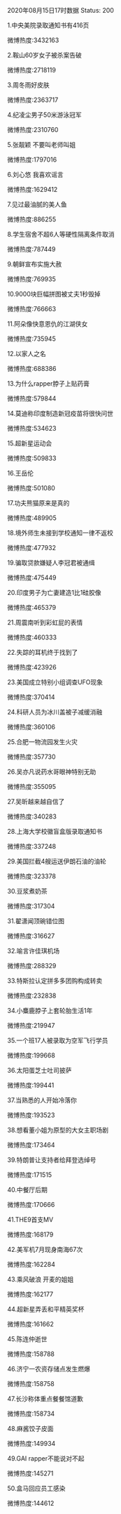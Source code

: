 2020年08月15日17时数据
Status: 200

1.中央美院录取通知书有416页

微博热度:3432163

2.鞍山60岁女子被杀案告破

微博热度:2718119

3.周冬雨好皮肤

微博热度:2363717

4.纪凌尘男子50米游泳冠军

微博热度:2310760

5.张靓颖 不要叫老师叫姐

微博热度:1797016

6.刘心悠 我喜欢谣言

微博热度:1629412

7.见过最油腻的美人鱼

微博热度:886255

8.学生宿舍不超6人等硬性隔离条件取消

微博热度:787449

9.朝鲜宣布实施大赦

微博热度:769935

10.9000块巨幅拼图被丈夫1秒毁掉

微博热度:766663

11.阿朵像快意恩仇的江湖侠女

微博热度:735945

12.以家人之名

微博热度:688386

13.为什么rapper脖子上贴药膏

微博热度:579844

14.莫迪称印度制造新冠疫苗将很快问世

微博热度:534623

15.超新星运动会

微博热度:509833

16.王岳伦

微博热度:501080

17.功夫熊猫原来是真的

微博热度:489905

18.境外师生未接到学校通知一律不返校

微博热度:477932

19.骗取贷款嫌疑人李冠君被通缉

微博热度:475449

20.印度男子为亡妻建造1比1硅胶像

微博热度:465379

21.周震南听到彩虹屁的表情

微博热度:460333

22.失踪的耳机终于找到了

微博热度:423926

23.美国成立特别小组调查UFO现象

微博热度:370414

24.科研人员为冰川盖被子减缓消融

微博热度:360106

25.合肥一物流园发生火灾

微博热度:357730

26.吴亦凡说药水哥眼神特别无助

微博热度:355095

27.吴昕越来越自信了

微博热度:340283

28.上海大学校徽盲盒版录取通知书

微博热度:337248

29.美国拦截4艘运送伊朗石油的油轮

微博热度:323378

30.豆浆煮奶茶

微博热度:317304

31.翟潇闻顶碗错位图

微博热度:316627

32.喻言许佳琪机场

微博热度:288329

33.特斯拉认定拼多多团购构成转卖

微博热度:232838

34.小麋鹿脖子上套轮胎生活1年

微博热度:219947

35.一个班17人被录取为空军飞行学员

微博热度:199668

36.太阳蛋芝士吐司披萨

微博热度:199441

37.当熟悉的人开始冷落你

微博热度:193523

38.想看董小姐为原型的大女主职场剧

微博热度:173464

39.特朗普让支持者给拜登选绰号

微博热度:171515

40.中餐厅后期

微博热度:170666

41.THE9首支MV

微博热度:168179

42.美军机7月现身南海67次

微博热度:162284

43.乘风破浪 开麦的姐姐

微博热度:162177

44.超新星弄丢和平精英奖杯

微博热度:161662

45.陈连仲逝世

微博热度:158788

46.济宁一农资存储点发生燃爆

微博热度:158758

47.长沙称体重点餐餐馆道歉

微博热度:158734

48.麻酱饺子皮面

微博热度:149934

49.GAI rapper不能说对不起

微博热度:145271

50.盒马回应员工感染

微博热度:144612

